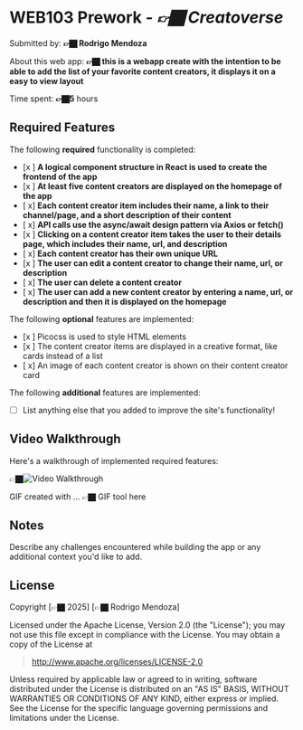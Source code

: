 # WEB103 Prework - *👉🏿 Creatoverse*

Submitted by: **👉🏿 Rodrigo Mendoza**

About this web app: **👉🏿 this is a webapp create with the intention to be able to add the list of your favorite content creators, it displays it on a easy to view layout**

Time spent: **👉🏿5** hours

## Required Features

The following **required** functionality is completed:

<!-- 👉🏿👉🏿👉🏿 Make sure to check off completed functionality below -->
- [x ] **A logical component structure in React is used to create the frontend of the app**
- [x ] **At least five content creators are displayed on the homepage of the app**
- [ x] **Each content creator item includes their name, a link to their channel/page, and a short description of their content**
- [ x] **API calls use the async/await design pattern via Axios or fetch()**
- [x ] **Clicking on a content creator item takes the user to their details page, which includes their name, url, and description**
- [ x] **Each content creator has their own unique URL**
- [x ] **The user can edit a content creator to change their name, url, or description**
- [ x] **The user can delete a content creator**
- [ x] **The user can add a new content creator by entering a name, url, or description and then it is displayed on the homepage**

The following **optional** features are implemented:

- [x ] Picocss is used to style HTML elements
- [x ] The content creator items are displayed in a creative format, like cards instead of a list
- [ x] An image of each content creator is shown on their content creator card

The following **additional** features are implemented:

* [ ] List anything else that you added to improve the site's functionality!

## Video Walkthrough

Here's a walkthrough of implemented required features:

👉🏿<img src='https://i.imgur.com/gdXNxUS_d.webp?maxwidth=1520&fidelity=grand' title='Video Walkthrough' width='' alt='Video Walkthrough' />

<!-- Replace this with whatever GIF tool you used! -->
GIF created with ...  👉🏿 GIF tool here
<!-- Recommended tools:
[Kap](https://getkap.co/) for macOS
[ScreenToGif](https://www.screentogif.com/) for Windows
[peek](https://github.com/phw/peek) for Linux. -->

## Notes

Describe any challenges encountered while building the app or any additional context you'd like to add.

## License

Copyright [👉🏿 2025] [👉🏿 Rodrigo Mendoza]

Licensed under the Apache License, Version 2.0 (the "License"); you may not use this file except in compliance with the License. You may obtain a copy of the License at

> http://www.apache.org/licenses/LICENSE-2.0

Unless required by applicable law or agreed to in writing, software distributed under the License is distributed on an "AS IS" BASIS, WITHOUT WARRANTIES OR CONDITIONS OF ANY KIND, either express or implied. See the License for the specific language governing permissions and limitations under the License.
